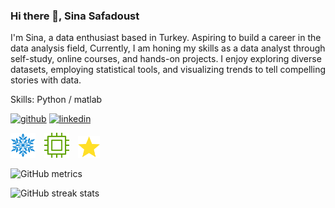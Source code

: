 ### Hi there 👋, Sina Safadoust
I'm Sina, a data enthusiast based in Turkey.
Aspiring to build a career in the data analysis field, Currently, I am honing my skills as a data analyst through self-study, online courses, and hands-on projects. I enjoy exploring diverse datasets, employing statistical tools, and visualizing trends to tell compelling stories with data.

Skills: Python / matlab 



[<img src='https://cdn.jsdelivr.net/npm/simple-icons@3.0.1/icons/github.svg' alt='github' height='40'>](https://github.com/sina-safa)  [<img src='https://cdn.jsdelivr.net/npm/simple-icons@3.0.1/icons/linkedin.svg' alt='linkedin' height='40'>](https://www.linkedin.com/in/www.linkedin.com/in/sina-safadoust/)  

<a href='https://archiveprogram.github.com/'><img src='https://raw.githubusercontent.com/acervenky/animated-github-badges/master/assets/acbadge.gif' width='40' height='40'></a> <a href='https://docs.github.com/en/developers'><img src='https://raw.githubusercontent.com/acervenky/animated-github-badges/master/assets/devbadge.gif' width='40' height='40'></a> <a href='https://stars.github.com/'><img src='https://raw.githubusercontent.com/acervenky/animated-github-badges/master/assets/starbadge.gif' width='35' height='35'></a> 

![GitHub metrics](https://metrics.lecoq.io/sina-safa)  

![GitHub streak stats](https://streak-stats.demolab.com/?user=sina-safa)  
